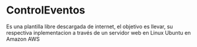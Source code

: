 # ControlEventos
Es una plantilla libre descargada de internet, el objetivo es llevar, su respectiva inplementacion a través de un servidor web en Linux Ubuntu en Amazon AWS
